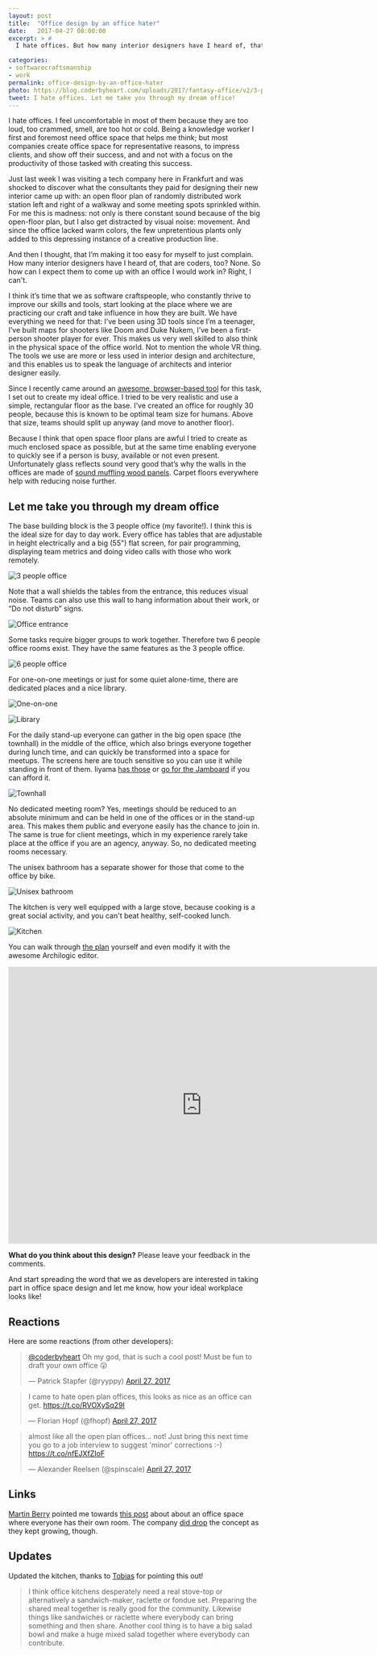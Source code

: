 ```yaml
---
layout: post
title:  "Office design by an office hater"
date:   2017-04-27 08:00:00
excerpt: > #
  I hate offices. But how many interior designers have I heard of, that are coders, too? Let me take you through my dream office!

categories:
- softwarecraftsmanship
- work
permalink: office-design-by-an-office-hater
photo: https://blog.coderbyheart.com/uploads/2017/fantasy-office/v2/3-people-office-2k.jpg
tweet: I hate offices. Let me take you through my dream office!
---
```


I hate offices. I feel uncomfortable in most of them because they are too loud, too crammed, smell, are too hot or cold. Being a knowledge worker I first and foremost need office space that helps me think; but most companies create office space for representative reasons, to impress clients, and show off their success, and and not with a focus on the productivity of those tasked with creating this success.

Just last week I was visiting a tech company here in Frankfurt and was shocked to discover what the consultants they paid for designing their new interior came up with: an open floor plan of randomly distributed work station left and right of a walkway and some meeting spots sprinkled within. For me this is madness: not only is there constant sound because of the big open-floor plan, but I also get distracted by visual noise: movement. And since the office lacked warm colors, the few unpretentious plants only added to this depressing instance of a creative production line.

And then I thought, that I’m making it too easy for myself to just complain. How many interior designers have I heard of, that are coders, too? None. So how can I expect them to come up with an office I would work in? Right, I can't.

I think it’s time that we as software craftspeople, who constantly thrive to improve our skills and tools, start looking at the place where we are practicing our craft and take influence in how they are built. We have everything we need for that: I’ve been using 3D tools since I’m a teenager, I’ve built maps for shooters like Doom and Duke Nukem, I’ve been a first-person shooter player for ever. This makes us very well skilled to also think in the physical space of the office world. Not to mention the whole VR thing. The tools we use are more or less used in interior design and architecture, and this enables us to speak the language of architects and interior designer easily.

Since I recently came around an [awesome, browser-based tool](https://spaces.archilogic.com/explore) for this task, I set out to create my ideal office. I tried to be very realistic and use a simple, rectangular floor as the base. I’ve created an office for roughly 30 people, because this is known to be optimal team size for humans. Above that size, teams should split up anyway (and move to another floor).

Because I think that open space floor plans are awful I tried to create as much enclosed space as possible, but at the same time enabling everyone to quickly see if a person is busy, available or not even present. Unfortunately glass reflects sound very good that’s why the walls in the offices are made of [sound muffling wood panels](http://swedese.com/products/accessories/noton). Carpet floors everywhere help with reducing noise further.

## Let me take you through my dream office

The base building block is the 3 people office (my favorite!). I think this is the ideal size for day to day work. Every office has tables that are adjustable in height electrically and a big (55") flat screen, for pair programming, displaying team metrics and doing video calls with those who work remotely.

![3 people office](./uploads/2017/fantasy-office/v2/3-people-office-2k.jpg)

Note that a wall shields the tables from the entrance, this reduces visual noise. Teams can also use this wall to hang information about their work, or “Do not disturb” signs.

![Office entrance](./uploads/2017/fantasy-office/v2/office-entrance-2k.jpg)

Some tasks require bigger groups to work together. Therefore two 6 people office rooms exist. They have the same features as the 3 people office.

![6 people office](./uploads/2017/fantasy-office/v2/6-people-office-2k.jpg)

For one-on-one meetings or just for some quiet alone-time, there are dedicated places and a nice library.

![One-on-one](./uploads/2017/fantasy-office/v2/one-on-one-2k.jpg)

![Library](./uploads/2017/fantasy-office/v2/library-2k.jpg)

For the daily stand-up everyone can gather in the big open space (the townhall) in the middle of the office, which also brings everyone together during lunch time, and can quickly be transformed into a space for meetups. The screens here are touch sensitive so you can use it while standing in front of them. Iiyama [has those](http://amzn.to/2q9qvoQ) or [go for the Jamboard](https://gsuite.google.com/jamboard/) if you can afford it.

![Townhall](./uploads/2017/fantasy-office/v2/townhall-2k.jpg)

No dedicated meeting room? Yes, meetings should be reduced to an absolute minimum and can be held in one of the offices or in the stand-up area. This makes them public and everyone easily has the chance to join in. The same is true for client meetings, which in my experience rarely take place at the office if you are an agency, anyway. So, no dedicated meeting rooms necessary.

The unisex bathroom has a separate shower for those that come to the office by bike.

![Unisex bathroom](./uploads/2017/fantasy-office/v2/bathroom-2k.jpg)

The kitchen is very well equipped with a large stove, because cooking is a great social activity, and you can't beat healthy, self-cooked lunch.

![Kitchen](./uploads/2017/fantasy-office/v2/kitchen-2k.jpg)

You can walk through [the plan](https://goo.gl/ewUBFc) yourself and even modify it with the awesome Archilogic editor.

<iframe src="https://spaces.archilogic.com/3d/!768cc6ba-c623-4f8f-9616-ad80515a9322?mode=view&amp;main-menu=interior&amp;view-menu=camera-bookmarks&amp;presentation=loop" width="768" height="550" frameBorder="0" onmousewheel="false" allowfullscreen mozallowfullscreen webkitallowfullscreen></iframe>
 
**What do you think about this design?** Please leave your feedback in the comments.

And start spreading the word that we as developers are interested in taking part in office space design and let me know, how your ideal workplace looks like!

## Reactions

Here are some reactions (from other developers):

<blockquote class="twitter-tweet" data-conversation="none" data-lang="en"><p lang="en" dir="ltr"><a href="https://twitter.com/coderbyheart">@coderbyheart</a> Oh my god, that is such a cool post! Must be fun to draft your own office 😲</p>&mdash; Patrick Stapfer (@ryyppy) <a href="https://twitter.com/ryyppy/status/857537165944913920">April 27, 2017</a></blockquote>

<blockquote class="twitter-tweet" data-lang="en"><p lang="en" dir="ltr">I came to hate open plan offices, this looks as nice as an office can get. <a href="https://t.co/RVOXySq29I">https://t.co/RVOXySq29I</a></p>&mdash; Florian Hopf (@fhopf) <a href="https://twitter.com/fhopf/status/857548445510361088">April 27, 2017</a></blockquote>

<blockquote class="twitter-tweet" data-lang="en"><p lang="en" dir="ltr">almost like all the open plan offices... not! Just bring this next time you go to a job interview to suggest &#39;minor&#39; corrections :-) <a href="https://t.co/nfEJXfZIoF">https://t.co/nfEJXfZIoF</a></p>&mdash; Alexander Reelsen (@spinscale) <a href="https://twitter.com/spinscale/status/857568366357360642">April 27, 2017</a></blockquote>

## Links

[Martin Berry](https://twitter.com/martinbarry) pointed me towards [this post](https://www.campaignmonitor.com/blog/company/2010/08/the-new-campaign-monitor-office/) about about an office space where everyone has their own room. The company [did drop](https://www.businessinsider.com.au/inside-campaign-monitors-insane-new-office-almost-40-storeys-up-overlooking-the-sydney-cbd-2015-3) the concept as they kept growing, though.

## Updates

Updated the kitchen, thanks to [Tobias](https://twitter.com/schinkenstrudel) for pointing this out!

> I think office kitchens desperately need a real stove-top or alternatively a sandwich-maker, raclette or fondue set. Preparing the shared meal together is really good for the community. Likewise things like sandwiches or raclette where everybody can bring something and then share. Another cool thing is to have a big salad bowl and make a huge mixed salad together where everybody can contribute.
